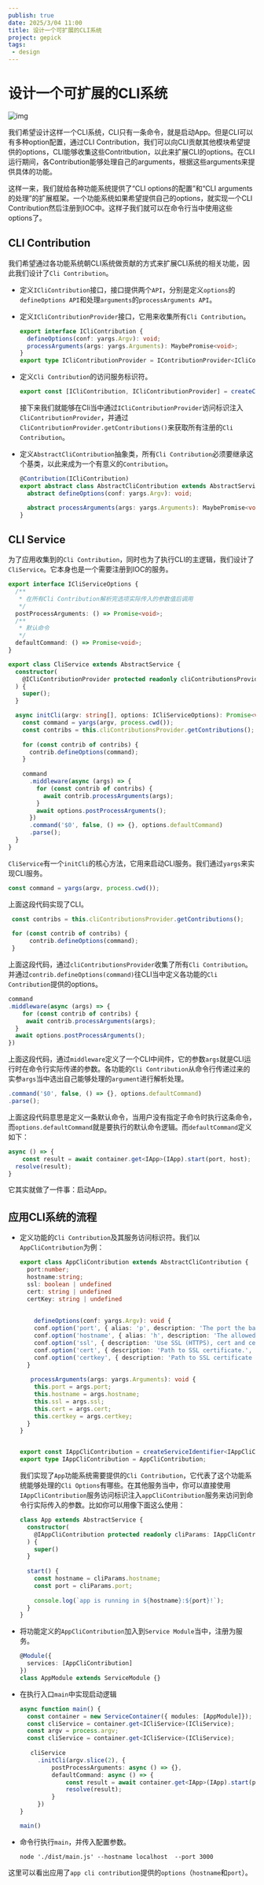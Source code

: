 ```yaml
---
publish: true
date: 2025/3/04 11:00
title: 设计一个可扩展的CLI系统
project: gepick
tags:
 - design
---
```


# 设计一个可扩展的CLI系统

![img](/projects/gepick/core/cli-system.png)

我们希望设计这样一个CLI系统，CLI只有一条命令，就是启动App。但是CLI可以有多种option配置，通过CLI Contribution，我们可以向CLI贡献其他模块希望提供的options，CLI能够收集这些Contritbution，以此来扩展CLI的options。在CLI运行期间，各Contribution能够处理自己的arguments，根据这些arguments来提供具体的功能。

这样一来，我们就给各种功能系统提供了“CLI options的配置”和“CLI arguments的处理”的扩展框架。一个功能系统如果希望提供自己的options，就实现一个CLI Contribution然后注册到IOC中。这样子我们就可以在命令行当中使用这些options了。

## CLI Contribution

我们希望通过各功能系统朝CLI系统做贡献的方式来扩展CLI系统的相关功能，因此我们设计了`Cli Contribution`。

- 定义`ICliContribution`接口，接口提供两个`API`，分别是定义`options`的`defineOptions API`和处理`arguments`的`processArguments API`。

- 定义`ICliContributionProvider`接口，它用来收集所有`Cli Contribution`。

  ```ts
  export interface ICliContribution {
    defineOptions(conf: yargs.Argv): void;
    processArguments(args: yargs.Arguments): MaybePromise<void>;
  }
  export type ICliContributionProvider = IContributionProvider<ICliContribution>;
  ```

- 定义`Cli Contribution`的访问服务标识符。

  ```ts
  export const [ICliContribution, ICliContributionProvider] = createContribution("CliContribution");
  ```

  接下来我们就能够在Cli当中通过`ICliContributionProvider`访问标识注入`CliContributionProvider`，并通过`CliContributionProvider.getContributions()`来获取所有注册的`Cli Contribution`。

- 定义`AbstractCliContribution`抽象类，所有`Cli Contribution`必须要继承这个基类，以此来成为一个有意义的`Contribution`。

  ```ts
  @Contribution(ICliContribution)
  export abstract class AbstractCliContribution extends AbstractService implements ICliContribution {
    abstract defineOptions(conf: yargs.Argv): void;
  
    abstract processArguments(args: yargs.Arguments): MaybePromise<void>;
  }
  ```

## CLI  Service

为了应用收集到的`Cli Contribution`，同时也为了执行CLI的主逻辑，我们设计了`CliService`。它本身也是一个需要注册到IOC的服务。

```ts
export interface ICliServiceOptions {
  /**
   * 在所有Cli Contribution解析完选项实际传入的参数值后调用
   */
  postProcessArguments: () => Promise<void>;
  /**
   * 默认命令
   */
  defaultCommand: () => Promise<void>;
}

export class CliService extends AbstractService {
  constructor(
    @ICliContributionProvider protected readonly cliContributionsProvider: ICliContributionProvider,
  ) {
    super();
  }

  async initCli(argv: string[], options: ICliServiceOptions): Promise<void> {
    const command = yargs(argv, process.cwd());
    const contribs = this.cliContributionsProvider.getContributions();
    
    for (const contrib of contribs) {
      contrib.defineOptions(command);
    }
    
    command
      .middleware(async (args) => {
        for (const contrib of contribs) {
          await contrib.processArguments(args);
        }
        await options.postProcessArguments();
      })
      .command('$0', false, () => {}, options.defaultCommand)
      .parse();
  }
}
```

`CliService`有一个`initCli`的核心方法，它用来启动CLI服务。我们通过`yargs`来实现CLI服务。

```ts
const command = yargs(argv, process.cwd());
```

上面这段代码实现了CLI。

```ts
 const contribs = this.cliContributionsProvider.getContributions();
    
 for (const contrib of contribs) {
      contrib.defineOptions(command);
 }
```

上面这段代码，通过`cliContributionsProvider`收集了所有`Cli Contribution`。并通过`contrib.defineOptions(command)`往CLI当中定义各功能的`Cli Contribution`提供的options。

```ts
command
.middleware(async (args) => {
	for (const contrib of contribs) {
     await contrib.processArguments(args);
  }
  await options.postProcessArguments();
})
```

上面这段代码，通过`middleware`定义了一个CLI中间件，它的参数`args`就是CLI运行时在命令行实际传递的参数。各功能的`Cli Contribution`从命令行传递过来的实参`args`当中选出自己能够处理的`argument`进行解析处理。

```ts
.command('$0', false, () => {}, options.defaultCommand)
.parse();
```

上面这段代码意思是定义一条默认命令，当用户没有指定子命令时执行这条命令，而`options.defaultCommand`就是要执行的默认命令逻辑。而`defaultCommand`定义如下：

```ts
async () => {
	const result = await container.get<IApp>(IApp).start(port, host);
  resolve(result);
}                
```

它其实就做了一件事：启动App。

## 应用CLI系统的流程

- 定义功能的`Cli Contribution`及其服务访问标识符。我们以`AppCliContribution`为例：

  ```ts
  export class AppCliContribution extends AbstractCliContribution {
    port:number;
    hostname:string;
    ssl: boolean | undefined
    cert: string | undefined
    certKey: string | undefined
    
    
      defineOptions(conf: yargs.Argv): void {
      conf.option('port', { alias: 'p', description: 'The port the backend server listens on.', type: 'number', default: DEFAULT_PORT });
      conf.option('hostname', { alias: 'h', description: 'The allowed hostname for connections.', type: 'string', default: DEFAULT_HOST });
      conf.option('ssl', { description: 'Use SSL (HTTPS), cert and certkey must also be set', type: 'boolean', default: DEFAULT_SSL });
      conf.option('cert', { description: 'Path to SSL certificate.', type: 'string' });
      conf.option('certkey', { description: 'Path to SSL certificate key.', type: 'string' });
    }
    
     processArguments(args: yargs.Arguments): void {
      this.port = args.port;
      this.hostname = args.hostname;
      this.ssl = args.ssl;
      this.cert = args.cert;
      this.certkey = args.certkey;
    }
  }
  
  
  export const IAppCliContribution = createServiceIdentifier<IAppCliContribution>("AppCliContribution");
  export type IAppCliContribution = AppCliContribution;
  ```

  我们实现了`App`功能系统需要提供的`Cli Contribution`，它代表了这个功能系统能够处理的`Cli Options`有哪些。在其他服务当中，你可以直接使用`IAppCliContribution`服务访问标识注入`appCliContribution`服务来访问到命令行实际传入的参数。比如你可以用像下面这么使用：

  ```ts
  class App extends AbstractService {
    constructor(
      @IAppCliContribution protected readonly cliParams: IAppCliContribution
    ) {
      super()
    }
    
    start() {
      const hostname = cliParams.hostname;
      const port = cliParams.port;
      
      console.log(`app is running in ${hostname}:${port}!`);
    }
  }
  ```

- 将功能定义的`AppCliContribution`加入到`Service Module`当中，注册为服务。

  ```ts
  @Module({
    services: [AppCliContribution]
  })
  class AppModule extends ServiceModule {}
  ```

- 在执行入口`main`中实现启动逻辑

  ```ts
  async function main() {
    const container = new ServiceContainer({ modules: [AppModule]});
    const cliService = container.get<ICliService>(ICliService);
    const argv = process.argv;
    const cliService = container.get<ICliService>(ICliService);
    
     cliService
       .initCli(argv.slice(2), {
           postProcessArguments: async () => {},
           defaultCommand: async () => {
               const result = await container.get<IApp>(IApp).start(port, host);
               resolve(result);
           }
       })
  }
  
  main()
  ```

- 命令行执行`main`，并传入配置参数。

  ```shell
  node './dist/main.js' --hostname localhost  --port 3000
  ```

​	这里可以看出应用了`app cli contribution`提供的`options`（`hostname`和`port`）。